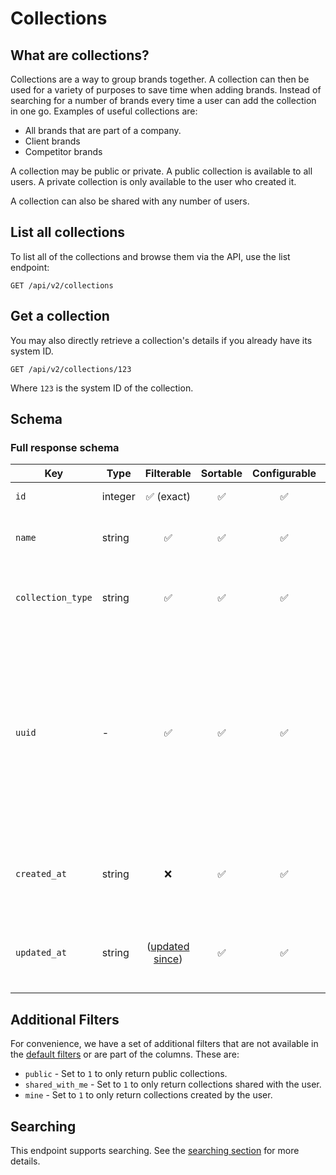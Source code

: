 # Collections

## What are collections?

Collections are a way to group brands together. A collection can then be used for a variety of purposes to save time
when adding brands. Instead of searching for a number of brands every time a user can add the collection in one go.
Examples of useful collections are:

- All brands that are part of a company.
- Client brands
- Competitor brands

A collection may be public or private. A public collection is available to all users. A private collection is only
available to the user who created it.

A collection can also be shared with any number of users.

## List all collections

To list all of the collections and browse them via the API, use the list endpoint:

```http request
GET /api/v2/collections
```

## Get a collection

You may also directly retrieve a collection's details if you already have its system ID.

```http request
GET /api/v2/collections/123
```

Where `123` is the system ID of the collection.

## Schema

### Full response schema

| Key               | Type    |                Filterable                 |      Sortable      |    Configurable    | Description                                                                                                                                                       |
|-------------------|---------|:-----------------------------------------:|:------------------:|:------------------:|-------------------------------------------------------------------------------------------------------------------------------------------------------------------|
| `id`              | integer |        :white_check_mark: (exact)         | :white_check_mark: | :white_check_mark: | The system ID.                                                                                                                                                    |
| `name`            | string  |            :white_check_mark:             | :white_check_mark: | :white_check_mark: | The primary name of the collection.                                                                                                                               |
| `collection_type` | string  |            :white_check_mark:             | :white_check_mark: | :white_check_mark: | Whether the collection is private or public.                                                                                                                      |
| `uuid`            | -       |            :white_check_mark:             | :white_check_mark: | :white_check_mark: | The public unique identifier for the collection. Whenever a collection is shared outside of the system, or a direct link is required we use the UUID over the ID. |
| `created_at`      | string  |                    :x:                    | :white_check_mark: | :white_check_mark: | A datetime string when this collection was first created.                                                                                                         |
| `updated_at`      | string  | ([updated since](../customizing/filters)) | :white_check_mark: | :white_check_mark: | A datetime string when this collection was last updated.                                                                                                          |

## Additional Filters

For convenience, we have a set of additional filters that are not available in
the [default filters](../customizing/filters.md) or are part of the columns. These are:

- `public` - Set to `1` to only return public collections.
- `shared_with_me` - Set to `1` to only return collections shared with the user.
- `mine` - Set to `1` to only return collections created by the user.

## Searching

This endpoint supports searching. See the [searching section](../customizing/searching) for more details.